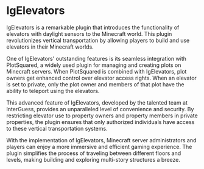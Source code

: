 # IgElevators
IgElevators is a remarkable plugin that introduces the functionality of elevators with daylight sensors to the Minecraft world. This plugin revolutionizes vertical transportation by allowing players to build and use elevators in their Minecraft worlds.

One of IgElevators' outstanding features is its seamless integration with PlotSquared, a widely used plugin for managing and creating plots on Minecraft servers. When PlotSquared is combined with IgElevators, plot owners get enhanced control over elevator access rights. When an elevator is set to private, only the plot owner and members of that plot have the ability to teleport using the elevators.

This advanced feature of IgElevators, developed by the talented team at InterGuess, provides an unparalleled level of convenience and security. By restricting elevator use to property owners and property members in private properties, the plugin ensures that only authorized individuals have access to these vertical transportation systems.

With the implementation of IgElevators, Minecraft server administrators and players can enjoy a more immersive and efficient gaming experience. The plugin simplifies the process of traveling between different floors and levels, making building and exploring multi-story structures a breeze.
